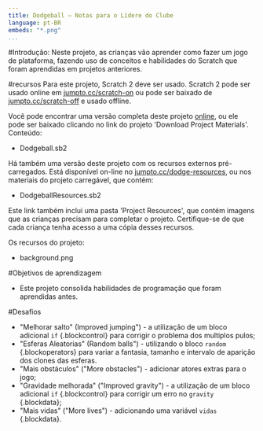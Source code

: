 ```yaml
---
title: Dodgeball — Notas para o Lídere do Clube
language: pt-BR
embeds: "*.png"
...
```


#Introdução:
Neste projeto, as crianças vão aprender como fazer um jogo de plataforma, fazendo uso de conceitos e habilidades do Scratch que foram aprendidas em projetos anteriores.

#recursos
Para este projeto, Scratch 2 deve ser usado. Scratch 2 pode ser usado online em [jumpto.cc/scratch-on](http://jumpto.cc/scratch-on) ou pode ser baixado de [jumpto.cc/scratch-off](http://jumpto.cc/scratch-off) e usado offline.

Você pode encontrar uma versão completa deste projeto <a href="http://scratch.mit.edu/projects/39740618/#editor">online</a>, ou ele pode ser baixado clicando no link do projeto 'Download Project Materials'. Conteúdo:

+ Dodgeball.sb2

Há também uma versão deste projeto com os recursos externos pré-carregados. Está disponível on-line no [jumpto.cc/dodge-resources](http://jumpto.cc/dodge-resources), ou nos materiais do projeto carregável, que contém:

+ DodgeballResources.sb2 

Este link também inclui uma pasta 'Project Resources', que contém imagens que as crianças precisam para completar o projeto. Certifique-se de que cada criança tenha acesso a uma cópia desses recursos.

Os recursos do projeto:
+ background.png

#Objetivos de aprendizagem
+ Este projeto consolida habilidades de programação que foram aprendidas antes.

#Desafios
+ "Melhorar salto" (Improved jumping") - a utilização de um bloco adicional `if` {.blockcontrol} para corrigir o problema dos multiplos pulos;
+ "Esferas Aleatorias" (Random balls") - utilizando o bloco `random` {.blockoperators} para variar a fantasia, tamanho e intervalo de aparição dos clones das esferas.
+ "Mais obstáculos" ("More obstacles") - adicionar atores extras para o jogo;
+ "Gravidade melhorada" ("Improved gravity") - a utilização de um bloco adicional `if` {.blockcontrol} para corrigir um erro no `gravity` {.blockdata};
+ "Mais vidas" ("More lives") - adicionando uma variável `vidas` {.blockdata}.

